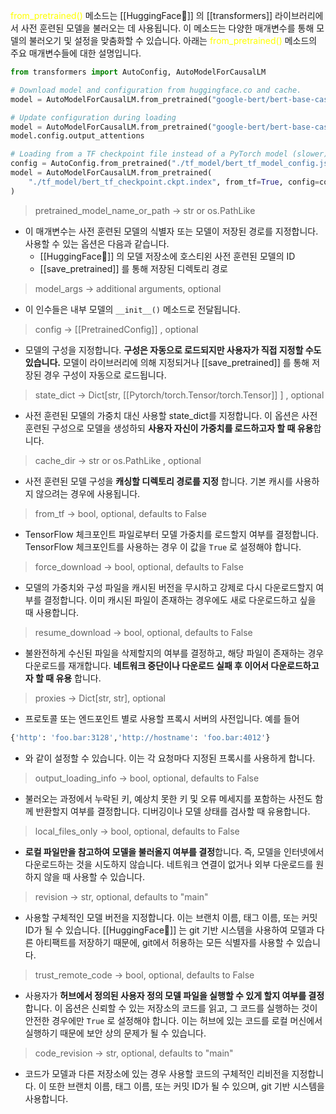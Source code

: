 <font color="#ffff00">from_pretrained() </font> 메소드는 [[HuggingFace🤗]] 의 [[transformers]] 라이브러리에서 사전 훈련된 모델을 불러오는 데 사용됩니다. 이 메소드는 다양한 매개변수를 통해 모델의 불러오기 및 설정을 맞춤화할 수 있습니다. 아래는 <font color="#ffff00">from_pretrained() </font> 메소드의 주요 매개변수들에 대한 설명입니다.

```python
from transformers import AutoConfig, AutoModelForCausalLM

# Download model and configuration from huggingface.co and cache.
model = AutoModelForCausalLM.from_pretrained("google-bert/bert-base-cased")

# Update configuration during loading
model = AutoModelForCausalLM.from_pretrained("google-bert/bert-base-cased", output_attentions=True)
model.config.output_attentions

# Loading from a TF checkpoint file instead of a PyTorch model (slower)
config = AutoConfig.from_pretrained("./tf_model/bert_tf_model_config.json")
model = AutoModelForCausalLM.from_pretrained(
    "./tf_model/bert_tf_checkpoint.ckpt.index", from_tf=True, config=config
)
```

> pretrained_model_name_or_path -> str or os.PathLike

- 이 매개변수는 사전 훈련된 모델의 식별자 또는 모델이 저장된 경로를 지정합니다. 사용할 수 있는 옵션은 다음과 같습니다.
	- [[HuggingFace🤗]] 의 모델 저장소에 호스티왼 사전 훈련된 모델의 ID
	- [[save_pretrained]] 를 통해 저장된 디렉토리 경로

> model_args -> additional arguments, optional

- 이 인수들은 내부 모델의 `__init__()` 메소드로 전달됩니다.

> config -> [[PretrainedConfig]] , optional

- 모델의 구성을 지정합니다. **구성은 자동으로 로드되지만 사용자가 직접 지정할 수도 있습니다.** 모델이 라이브러리에 의해 지정되거나 [[save_pretrained]] 를 통해 저장된 경우 구성이 자동으로 로드됩니다.

> state_dict -> Dict[str, [[Pytorch/torch.Tensor/torch.Tensor]] ] , optional

- 사전 훈련된 모델의 가중치 대신 사용할 state_dict를 지정합니다. 이 옵션은 사전 훈련된 구성으로 모델을 생성하되 **사용자 자신이 가중치를 로드하고자 할 때 유용**합니다.

> cache_dir -> str or os.PathLike , optional

- 사전 훈련된 모델 구성을 **캐싱할 디렉토리 경로를 지정** 합니다. 기본 캐시를 사용하지 않으려는 경우에 사용됩니다. 

> from_tf -> bool, optional, defaults to False

- TensorFlow 체크포인트 파일로부터 모델 가중치를 로드할지 여부를 결정합니다. TensorFlow 체크포인트를 사용하는 경우 이 값을 `True` 로 설정해야 합니다.

> force_download -> bool, optional, defaults to False

- 모델의 가중치와 구성 파일을 캐시된 버전을 무시하고 강제로 다시 다운로드할지 여부를 결정합니다. 이미 캐시된 파일이 존재하는 경우에도 새로 다운로드하고 싶을 때 사용합니다.

> resume_download -> bool, optional, defaults to False

- 불완전하게 수신된 파일을 삭제할지의 여부를 결정하고, 해당 파일이 존재하는 경우 다운로드를 재개합니다. **네트워크 중단이나 다운로드 실패 후 이어서 다운로드하고자 할 때 유용** 합니다.

> proxies -> Dict[str, str], optional

- 프로토콜 또는 엔드포인트 별로 사용할 프록시 서버의 사전입니다. 예를 들어
```python
{'http': 'foo.bar:3128','http://hostname': 'foo.bar:4012'}
```
- 와 같이 설정할 수 있습니다. 이는 각 요청마다 지정된 프록시를 사용하게 합니다.

> output_loading_info -> bool, optional, defaults to False

- 불러오는 과정에서 누락된 키, 예상치 못한 키 및 오류 메세지를 포함하는 사전도 함께 반환할지 여부를 결정합니다. 디버깅이나 모델 상태를 검사할 때 유용합니다.

> local_files_only -> bool, optional, defaults to False

- **로컬 파일만을 참고하여 모델을 불러올지 여부를 결정**합니다. 즉, 모델을 인터넷에서 다운로드하는 것을 시도하지 않습니다. 네트워크 연결이 없거나 외부 다운로드를 원하지 않을 때 사용할 수 있습니다.

> revision -> str, optional, defaults to "main"

- 사용할 구체적인 모델 버전을 지정합니다. 이는 브랜치 이름, 태그 이름, 또는 커밋 ID가 될 수 있습니다. [[HuggingFace🤗]] 는 git 기반 시스템을 사용하여 모델과 다른 아티팩트를 저장하기 때문에, git에서 허용하는 모든 식별자를 사용할 수 있습니다.

> trust_remote_code -> bool, optional, defaults to False

- 사용자가 **허브에서 정의된 사용자 정의 모델 파일을 실행할 수 있게 할지 여부를 결정**합니다. 이 옵션은 신뢰할 수 있는 저장소의 코드를 읽고, 그 코드를 실행하는 것이 안전한 경우에만 `True` 로 설정해야 합니다. 이는 허브에 있는 코드를 로컬 머신에서 실행하기 때문에 보안 상의 문제가 될 수 있습니다.

> code_revision -> str, optional, defaults to "main"

- 코드가 모델과 다른 저장소에 있는 경우 사용할 코드의 구체적인 리비전을 지정합니다. 이 또한 브랜치 이름, 태그 이름, 또는 커밋 ID가 될 수 있으며, git 기반 시스템을 사용합니다.

